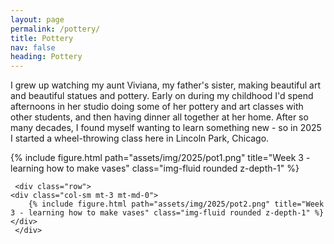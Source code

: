 ```yaml
---
layout: page
permalink: /pottery/
title: Pottery
nav: false
heading: Pottery
---
```


I grew up watching my aunt Viviana, my father's sister, making beautiful art and beautiful statues and pottery. Early on during my childhood I'd spend afternoons in her studio doing some of her pottery and art classes with other students, and then having dinner all together at her home. After so many decades, I found myself wanting to learn something new - so in 2025 I started a wheel-throwing class here in Lincoln Park, Chicago.  

<div class="row">
    <div class="col-sm mt-3 mt-md-0">
        {% include figure.html path="assets/img/2025/pot1.png" title="Week 3 - learning how to make vases" class="img-fluid rounded z-depth-1" %}
    </div>
     </div>
     
     <div class="row">
    <div class="col-sm mt-3 mt-md-0">
        {% include figure.html path="assets/img/2025/pot2.png" title="Week 3 - learning how to make vases" class="img-fluid rounded z-depth-1" %}
    </div>
     </div>